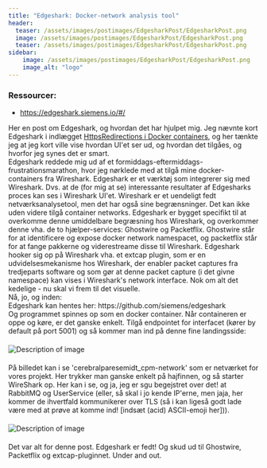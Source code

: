 ```yaml
---
title: "Edgeshark: Docker-network analysis tool"
header:
  teaser: /assets/images/postimages/EdgesharkPost/EdgesharkPost.png
  image: /assets/images/postimages/EdgesharkPost/EdgesharkPost.png
  teaser: /assets/images/postimages/EdgesharkPost/EdgesharkPost.png
sidebar:
    image: /assets/images/postimages/EdgesharkPost/EdgesharkPost.png
    image_alt: "logo"
---
```

<h3>Ressourcer:</h3>
<ul>
    <li><a href="https://edgeshark.siemens.io/#/">https://edgeshark.siemens.io/#/</a></li>
</ul>

<p> Her en post om Edgeshark, og hvordan det har hjulpet mig. Jeg nævnte kort Edgeshark i indlægget <a href="https://j3pp3.dev/posts/2024-10-30-docker_redirect/"> HttpsRedirections i Docker containers</a>, og her tænkte jeg at jeg kort ville vise hvordan UI'et ser ud, og hvordan det tilgåes, og hvorfor jeg synes det er smart.
<br>
Edgeshark reddede mig ud af et formiddags-eftermiddags-frustrationsmarathon, hvor jeg nørklede med at tilgå mine docker-containers fra Wireshark. Edgeshark er et værktøj som integrerer sig med Wireshark. Dvs. at de (for mig at se) interessante resultater af Edgesharks proces kan ses i Wireshark UI'et. Wireshark er et uendeligt fedt netværksanalysetool, men det har også sine begrænsninger. Det kan ikke uden videre tilgå container networks. Edgeshark er bygget specifikt til at overkomme denne umiddelbare begræsning hos Wireshark, og overkommer denne vha. de to hjælper-services: Ghostwire og Packetflix. Ghostwire står for at identificere og expose docker network namespacet, og packetflix står for at fange pakkerne og viderestreame disse til Wireshark. Edgeshark hooker sig op på Wireshark vha. et extcap plugin, som er en udvidelsesmekanisme hos Wireshark, der enabler packet captures fra tredjeparts software og som gør at denne packet capture (i det givne namespace) kan vises i Wireshark's network interface. 
Nok om alt det kedelige - nu skal vi frem til det visuelle. 
<br>
Nå, jo, og inden:
<br>
Edgeshark kan hentes her:
https://github.com/siemens/edgeshark
<br>
Og programmet spinnes op som en docker container.
Når containeren er oppe og køre, er det ganske enkelt. Tilgå endpointet for interfacet (kører by default på port 5001) og så kommer man ind på denne fine landingsside:
<img src="{{ '/assets/images/postimages/EdgesharkPost/Edgeshark_UI.png' | relative_url }}" alt="Description of image" style="display: block; margin: 20 auto;">
På billedet kan i se 'cerebralparesemidt_cpm-network' som er netværket for vores projekt. Her trykker man ganske enkelt på hajfinnen, og så starter WireShark op.
Her kan i se, og ja, jeg er sgu begejstret over det! at RabbitMQ og UserService (eller, så skal i jo kende IP'erne, men jaja, her kommer de ihvertfald kommunikerer over TLS (så i kan ligeså godt lade være med at prøve at komme ind! [indsæt (acid) ASCII-emoji her])).
<img src="{{ '/assets/images/postimages/EdgesharkPost/Edgeshark_5671.png' | relative_url }}" alt="Description of image" style="display: block; margin: 20 auto;">
Det var alt for denne post. Edgeshark er fedt! Og skud ud til Ghostwire, Packetflix og extcap-pluginnet. Under and out.

